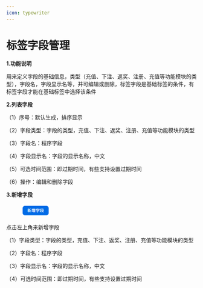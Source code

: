 ```yaml
---
icon: typewriter
---
```


# 标签字段管理

**1.功能说明**

用来定义字段的基础信息，类型（充值、下注、返奖、注册、充值等功能模块的类型），字段名，字段显示名等，并可编辑或删除，标签字段是基础标签的条件，有标签字段才能在基础标签中选择该条件

**2.列表字段**

（1）序号：默认生成，排序显示

（2）字段类型：字段的类型，充值、下注、返奖、注册、充值等功能模块的类型

（3）字段名：程序字段

（4）字段显示名：字段的显示名称，中文

（5）可选时间范围：即过期时间，有些支持设置过期时间

（6）操作：编辑和删除字段

**3.新增字段**

<div align="left"><figure><img src="../../.gitbook/assets/image (162).png" alt="" width="76"><figcaption></figcaption></figure></div>

点击左上角来新增字段

（1）字段类型：字段的类型，充值、下注、返奖、注册、充值等功能模块的类型

（2）字段名：程序字段

（3）字段显示名：字段的显示名称，中文

（4）可选时间范围：即过期时间，有些支持设置过期时间
